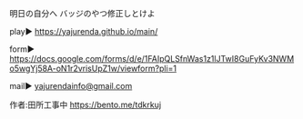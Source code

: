明日の自分へ
バッジのやつ修正しとけよ

play▶ https://yajurenda.github.io/main/

form▶ https://docs.google.com/forms/d/e/1FAIpQLSfnWas1z1lJTwI8GuFyKv3NWMo5wgYj58A-oN1r2vrisUpZ1w/viewform?pli=1

mail▶ yajurendainfo@gmail.com

作者:田所工事中 https://bento.me/tdkrkuj
